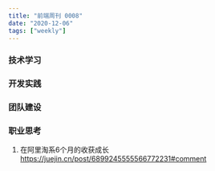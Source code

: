 ```yaml
---
title: "前端周刊 0008"
date: "2020-12-06"
tags: ["weekly"]
---
```


### 技术学习


### 开发实践

### 团队建设

### 职业思考
1. 在阿里淘系6个月的收获成长 https://juejin.cn/post/6899245555566772231#comment